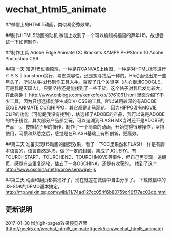 # wechat_html5_animate
##微信上的HTML5动画，类似易企秀效果。

##制作HTML5动画的动机
微信上收到了一个可以编辑祝福语的拜年H5，故想尝试一下如何制作。


##制作工具
Adobe Edge Animate CC
Brackets
XAMPP
PHPStorm 10
Adobe Photoshop CS6

##第一天
知道H5动画原理，一种是在CANVAS上绘图，一种是对HTML标签进行ＣＳＳ｜transform换行，考虑兼容性，还是想寻找后一种的。H5动画也出来一些年头了，所以从寻找H5制作工具入手。百度了几个关键字（内心很想GOOGLE，可是我是天国人），只要坚持还是能找到了一些干货，这个帖子对我启发比较大，在此感谢！
http://www.cnblogs.com/kenkofox/p/3761061.html
里面介绍了不少工具，因为只想选择能够生成DIV+CSS的工具，所以试用较深的有ADOBE EDGE ANIMATE CC和HIPPO，其它都是走马观花。
因为HIPPO没有MOVIE CLIP的功能（可能是我没有找到），估选择了ADOBE的产品，我可以说是ADOBE的终于粉丝，其大部分产品都会玩，可以追溯到FLASH MX当时还不是ADOBE的产品- -。
按照帖子里的操作，制作了一个简单的动画，开始觉得很难操作，坚持使用，习惯和熟悉之后，感觉是在FLASH基础上有所创新，更高效。

##第二天
准备实现H5动画的翻页效果，看了一下CC里果然和FLASH一样是有脚本语言的，语言自然是JS，做了一定的封装，集成了JQUERY。有TOURCHSTART、TOURCHEND、TOURCHMOVE等事件，但自己再实现一遍翻页，感觉有点重复造轮，估去了一套OSCHINA，还是有收获的。
找到了这个
http://www.oschina.net/p/browserswipe-js

##第三天
动画和翻页都实现好了，现在就差在微信中自由分享了。
下载微信中的JS-SDK的DEMO基本搞定。
http://mp.weixin.qq.com/wiki/11/74ad127cc054f6b80759c40f77ec03db.html

## 更新说明
2017-01-30 增加gh-pages效果预览界面 [http://geek5.cn/wechat_html5_animate](geek5.cn/wechat_html5_animate)